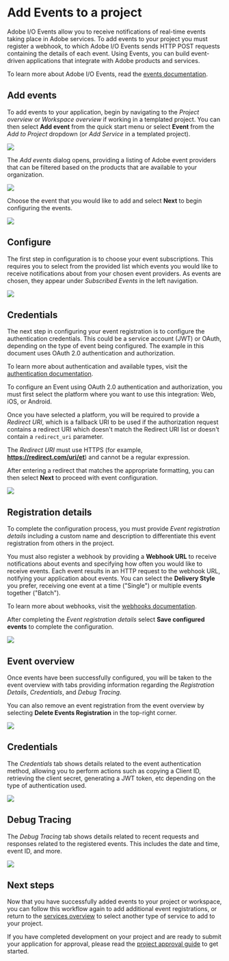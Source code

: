 # Add Events to a project

Adobe I/O Events allow you to receive notifications of real-time events taking place in Adobe services. To add events to your project you must register a webhook, to which Adobe I/O Events sends HTTP POST requests containing the details of each event. Using Events, you can build event-driven applications that integrate with Adobe products and services.

To learn more about Adobe I/O Events, read the [events documentation](https://www.adobe.com/go/devs_events).

## Add events

To add events to your application, begin by navigating to the *Project overview* or *Workspace overview* if working in a templated project. You can then select **Add event** from the quick start menu or select **Event** from the *Add to Project* dropdown (or *Add Service* in a templated project).

![](../../images/events-get-started.png)

The *Add events* dialog opens, providing a listing of Adobe event providers that can be filtered based on the products that are available to your organization.

![](../../images/events-add.png)

Choose the event that you would like to add and select **Next** to begin configuring the events.

![](../../images/events-add-select.png)

## Configure

The first step in configuration is to choose your event subscriptions. This requires you to select from the provided list which events you would like to receive notifications about from your chosen event providers. As events are chosen, they appear under *Subscribed Events* in the left navigation.

![](../../images/events-configure.png)

## Credentials

The next step in configuring your event registration is to configure the authentication credentials. This could be a service account (JWT) or OAuth, depending on the type of event being configured. The example in this document uses OAuth 2.0 authentication and authorization.

<InlineAlert slots="text"/>

To learn more about authentication and available types, visit the [authentication documentation](https://www.adobe.com/go/devs_authentication).

To configure an Event using OAuth 2.0 authentication and authorization, you must first select the platform where you want to use this integration: Web, iOS, or Android. 

Once you have selected a platform, you will be required to provide a *Redirect URI*, which is a fallback URI to be used if the authorization request contains a redirect URI which doesn't match the Redirect URI list or doesn't contain a `redirect_uri` parameter.

<InlineAlert slots="text"/>

The *Redirect URI* must use HTTPS (for example, **https://redirect.com/uri/et**) and cannot be a regular expression.

After entering a redirect that matches the appropriate formatting, you can then select **Next** to proceed with event configuration.

![](../../images/events-configure-auth.png)

## Registration details

To complete the configuration process, you must provide *Event registration details* including a custom name and description to differentiate this event registration from others in the project.

You must also register a webhook by providing a **Webhook URL** to receive notifications about events and specifying how often you would like to receive events. Each event results in an HTTP request to the webhook URL, notifying your application about events. You can select the **Delivery Style** you prefer, receiving one event at a time ("Single") or multiple events together ("Batch").

To learn more about webhooks, visit the [webhooks documentation](https://www.adobe.com/go/devs_webhooks).

After completing the *Event registration details* select **Save configured events** to complete the configuration.

![](../../images/events-configure-registration.png)

## Event overview

Once events have been successfully configured, you will be taken to the event overview with tabs providing information regarding the *Registration Details*, *Credentials*, and *Debug Tracing*.

You can also remove an event registration from the event overview by selecting **Delete Events Registration** in the top-right corner.

![](../../images/events-registration-details.png)

## Credentials

The *Credentials* tab shows details related to the event authentication method, allowing you to perform actions such as copying a Client ID, retrieving the client secret, generating a JWT token, etc depending on the type of authentication used. 

![](../../images/events-credentials.png)

## Debug Tracing

The *Debug Tracing* tab shows details related to recent requests and responses related to the registered events. This includes the date and time, event ID, and more.

![](../../images/events-debug-tracing.png)

## Next steps

Now that you have successfully added events to your project or workspace, you can follow this workflow again to add additional event registrations, or return to the [services overview](index.md) to select another type of service to add to your project.

If you have completed development on your project and are ready to submit your application for approval, please read the [project approval guide](../projects/approval.md) to get started.
